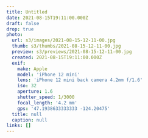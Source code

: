 ```yaml
---
title: Untitled
date: 2021-08-15T19:11:00.000Z
draft: false
drop: true
photo:
  url: s3/images/2021-08-15-12-11-00.jpg
  thumb: s3/thumbs/2021-08-15-12-11-00.jpg
  preview: s3/previews/2021-08-15-12-11-00.jpg
  created: 2021-08-15T19:11:00.000Z
  exif:
    make: Apple
    model: 'iPhone 12 mini'
    lens: 'iPhone 12 mini back camera 4.2mm f/1.6'
    iso: 32
    aperture: 1.6
    shutter_speed: 1/3000
    focal_length: '4.2 mm'
    gps: '47.1938633333333 -124.20475'
  title: null
  caption: null
links: []
---
```

